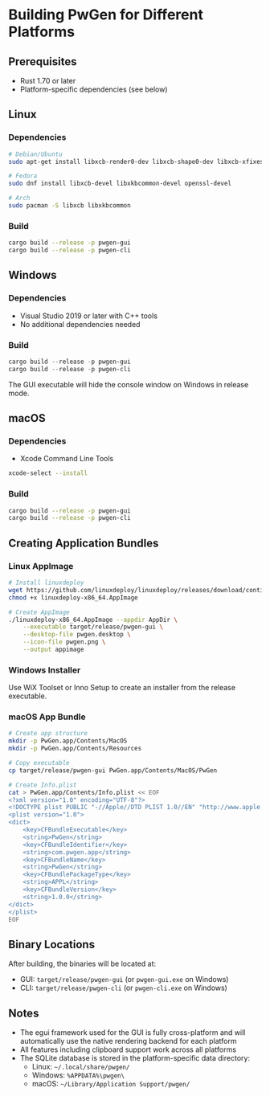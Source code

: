 # Building PwGen for Different Platforms

## Prerequisites

- Rust 1.70 or later
- Platform-specific dependencies (see below)

## Linux

### Dependencies
```bash
# Debian/Ubuntu
sudo apt-get install libxcb-render0-dev libxcb-shape0-dev libxcb-xfixes0-dev libspeechd-dev libxkbcommon-dev libssl-dev

# Fedora
sudo dnf install libxcb-devel libxkbcommon-devel openssl-devel

# Arch
sudo pacman -S libxcb libxkbcommon
```

### Build
```bash
cargo build --release -p pwgen-gui
cargo build --release -p pwgen-cli
```

## Windows

### Dependencies
- Visual Studio 2019 or later with C++ tools
- No additional dependencies needed

### Build
```powershell
cargo build --release -p pwgen-gui
cargo build --release -p pwgen-cli
```

The GUI executable will hide the console window on Windows in release mode.

## macOS

### Dependencies
- Xcode Command Line Tools
```bash
xcode-select --install
```

### Build
```bash
cargo build --release -p pwgen-gui
cargo build --release -p pwgen-cli
```

## Creating Application Bundles

### Linux AppImage
```bash
# Install linuxdeploy
wget https://github.com/linuxdeploy/linuxdeploy/releases/download/continuous/linuxdeploy-x86_64.AppImage
chmod +x linuxdeploy-x86_64.AppImage

# Create AppImage
./linuxdeploy-x86_64.AppImage --appdir AppDir \
    --executable target/release/pwgen-gui \
    --desktop-file pwgen.desktop \
    --icon-file pwgen.png \
    --output appimage
```

### Windows Installer
Use WiX Toolset or Inno Setup to create an installer from the release executable.

### macOS App Bundle
```bash
# Create app structure
mkdir -p PwGen.app/Contents/MacOS
mkdir -p PwGen.app/Contents/Resources

# Copy executable
cp target/release/pwgen-gui PwGen.app/Contents/MacOS/PwGen

# Create Info.plist
cat > PwGen.app/Contents/Info.plist << EOF
<?xml version="1.0" encoding="UTF-8"?>
<!DOCTYPE plist PUBLIC "-//Apple//DTD PLIST 1.0//EN" "http://www.apple.com/DTDs/PropertyList-1.0.dtd">
<plist version="1.0">
<dict>
    <key>CFBundleExecutable</key>
    <string>PwGen</string>
    <key>CFBundleIdentifier</key>
    <string>com.pwgen.app</string>
    <key>CFBundleName</key>
    <string>PwGen</string>
    <key>CFBundlePackageType</key>
    <string>APPL</string>
    <key>CFBundleVersion</key>
    <string>1.0.0</string>
</dict>
</plist>
EOF
```

## Binary Locations

After building, the binaries will be located at:
- GUI: `target/release/pwgen-gui` (or `pwgen-gui.exe` on Windows)
- CLI: `target/release/pwgen-cli` (or `pwgen-cli.exe` on Windows)

## Notes

- The egui framework used for the GUI is fully cross-platform and will automatically use the native rendering backend for each platform
- All features including clipboard support work across all platforms
- The SQLite database is stored in the platform-specific data directory:
  - Linux: `~/.local/share/pwgen/`
  - Windows: `%APPDATA%\pwgen\`
  - macOS: `~/Library/Application Support/pwgen/`